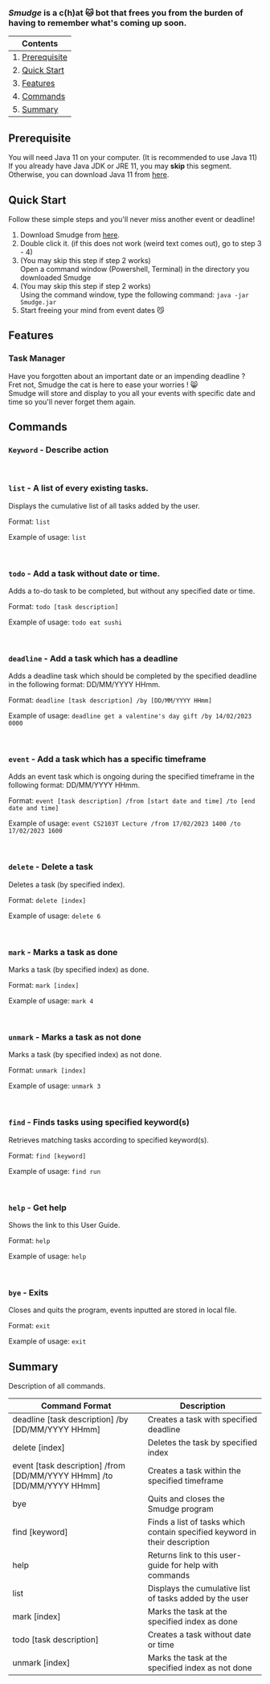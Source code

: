 ### ***Smudge*** is a c(h)at 🐱 bot that frees you from the burden of having to remember what's coming up soon.

|Contents|
| ------ |
| 1. [Prerequisite](#prerequisite) |
|2. [Quick Start](#quick-start) |
|3. [Features](#features) |
|4. [Commands](#commands) |
|5. [Summary](#summary) |

## Prerequisite
You will need Java 11 on your computer. (It is recommended to use Java 11) <br>
If you already have Java JDK or JRE 11, you may **skip** this segment. <br>
Otherwise, you can download Java 11 from [here](https://www.oracle.com/sg/java/technologies/javase/jdk11-archive-downloads.html).

## Quick Start
Follow these simple steps and you'll never miss another event or deadline!

1. Download Smudge from [here](https://github.com/nevinlim/ip/releases).
2. Double click it. (if this does not work (weird text comes out), go to step 3 - 4)
3. (You may skip this step if step 2 works) <br>Open a command window (Powershell, Terminal) in the directory you downloaded Smudge
4. (You may skip this step if step 2 works) <br> Using the command window, type the following command:
`java -jar Smudge.jar`
4. Start freeing your mind from event dates 😼

## Features 

### Task Manager

Have you forgotten about an important date or an impending deadline ? <br>
Fret not, Smudge the cat is here to ease your worries ! 😸 <br>
 Smudge will store and display to you all your events with specific date and time so you'll never forget them again.


## Commands

### `Keyword` - Describe action

<br>

### `list` - A list of every existing tasks.

Displays the cumulative list of all tasks added by the user.

  Format: `list`

  Example of usage: `list`

<br>

### `todo` - Add a task without date or time.

Adds a to-do task to be completed, but without any specified date or time.

  Format: `todo [task description]`

  Example of usage: `todo eat sushi`
  
<br>

### `deadline` - Add a task which has a deadline

Adds a deadline task which should be completed by the specified deadline in the following format: DD/MM/YYYY HHmm.

  Format: `deadline [task description] /by [DD/MM/YYYY HHmm]`

  Example of usage: `deadline get a valentine's day gift /by 14/02/2023 0000`
  
<br>

### `event` - Add a task which has a specific timeframe

Adds an event task which is ongoing during the specified timeframe in the following format: DD/MM/YYYY HHmm.

  Format: `event [task description] /from [start date and time] /to [end date and time]`

  Example of usage: `event CS2103T Lecture /from 17/02/2023 1400 /to 17/02/2023 1600`

<br>

### `delete` - Delete a task

Deletes a task (by specified index).

  Format: `delete [index]`

  Example of usage: `delete 6`

<br>

### `mark` - Marks a task as done

Marks a task (by specified index) as done.

  Format: `mark [index]`

  Example of usage: `mark 4`

<br>

### `unmark` - Marks a task as not done

Marks a task (by specified index) as not done.

  Format: `unmark [index]`

  Example of usage: `unmark 3`

<br>

### `find` - Finds tasks using specified keyword(s)

Retrieves matching tasks according to specified keyword(s).

  Format: `find [keyword]`

  Example of usage: `find run`
  
<br>

### `help` - Get help

Shows the link to this User Guide.

  Format: `help`

  Example of usage: `help`
  
<br>
  
### `bye` - Exits

Closes and quits the program, events inputted are stored in local file.

  Format: `exit`

  Example of usage: `exit`

## Summary

Description of all commands.

|    Command Format  | Description |
| ------------------ | ----------- |
| deadline [task description] /by [DD/MM/YYYY HHmm] | Creates a task with specified deadline |
| delete [index] | Deletes the task by specified index |
| event [task description] /from [DD/MM/YYYY HHmm] /to [DD/MM/YYYY HHmm] | Creates a task within the specified timeframe |
| bye | Quits and closes the Smudge program |
| find [keyword] | Finds a list of tasks which contain specified keyword in their description |
| help | Returns link to this user-guide for help with commands |
| list | Displays the cumulative list of tasks added by the user |
| mark [index] | Marks the task at the specified index as done |
| todo [task description] | Creates a task without date or time |
| unmark [index] | Marks the task at the specified index as not done |

